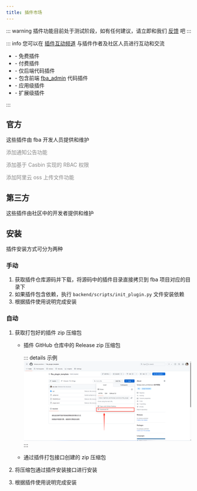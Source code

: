 ```yaml
---
title: 插件市场
---
```


::: warning
插件功能目前处于测试阶段，如有任何建议，请立即和我们 [反馈](https://discord.com/channels/1185035164577972344/1332032404663046204)
吧
:::

::: info
您可以在 [插件互动频道](https://discord.gg/5SDAZgDya9) 与插件作者及社区人员进行互动和交流

- <Badge type="info" text="free" /> - 免费插件
- <Badge type="danger" text="pay" /> - 付费插件
- <Badge type="tip" text="fba" /> - 仅后端代码插件
- <Badge text="fba + vben" color="#c178ec"/> - 包含前端 [fba_admin](https://github.com/fastapi-practices/fba_admin) 代码插件
- <Badge text="app" color="#ff9900"/> - 应用级插件
- <Badge text="extra" color="#11aa00"/> - 扩展级插件

:::

## 官方

这些插件由 fba 开发人员提供和维护

<CardGrid>
  <LinkCard icon="fe:notice-active" title="通知公告" href="https://discord.com/channels/1185035164577972344/1336557178437373984">
    <p style="color: #898989;">添加通知公告功能</p>
    <span>
    <Badge type="info" text="free" />
    <Badge type="tip" text="fba" />
    <Badge text="extra" color="#11aa00"/>
    </span>
  </LinkCard>
  <LinkCard icon="solar:user-check-bold" title="Casbin-RBAC" href="https://discord.com/channels/1185035164577972344/1340300371251302451">
    <p style="color: #898989;">添加基于 Casbin 实现的 RBAC 权限</p>
    <span>
    <Badge type="info" text="free" />
    <Badge type="tip" text="fba" />
    <Badge text="extra" color="#11aa00"/>
    </span>
  </LinkCard>
  <LinkCard icon="ant-design:aliyun-outlined" title="阿里云 oss" href="https://discord.com/channels/1185035164577972344/1342478204400832593">
    <p style="color: #898989;">添加阿里云 oss 上传文件功能</p>
    <span>
    <Badge type="info" text="free" />
    <Badge type="tip" text="fba" />
    <Badge text="extra" color="#11aa00"/>
    </span>
  </LinkCard>
</CardGrid>

## 第三方

这些插件由社区中的开发者提供和维护

<CardGrid>
  <Card title="空空如也">
  </Card>
</CardGrid>

## 安装

插件安装方式可分为两种

### 手动

1. 获取插件仓库源码并下载，将源码中的插件目录直接拷贝到 fba 项目对应的目录下
2. 如果插件包含依赖，执行 `backend/scripts/init_plugin.py` 文件安装依赖
3. 根据插件使用说明完成安装

### 自动

1. 获取打包好的插件 zip 压缩包

    - 插件 GitHub 仓库中的 Release zip 压缩包

      ::: details 示例
      ![cg1](/images/plugin_zip.png)
      :::

    - 通过插件打包接口创建的 zip 压缩包

2. 将压缩包通过插件安装接口进行安装
3. 根据插件使用说明完成安装
